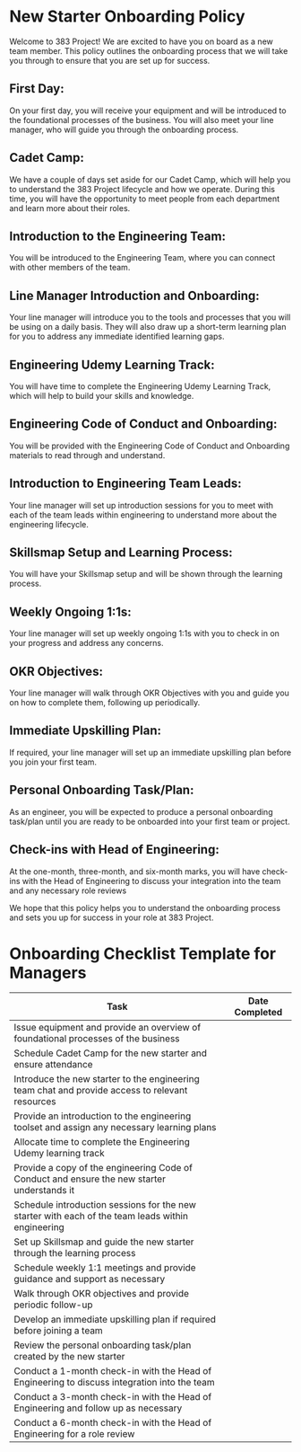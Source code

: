 # New Starter Onboarding Policy
Welcome to 383 Project! We are excited to have you on board as a new team member. This policy outlines the onboarding process that we will take you through to ensure that you are set up for success.

## First Day:
On your first day, you will receive your equipment and will be introduced to the foundational processes of the business. You will also meet your line manager, who will guide you through the onboarding process.

## Cadet Camp:
We have a couple of days set aside for our Cadet Camp, which will help you to understand the 383 Project lifecycle and how we operate. During this time, you will have the opportunity to meet people from each department and learn more about their roles.

## Introduction to the Engineering Team:
You will be introduced to the Engineering Team, where you can connect with other members of the team.

## Line Manager Introduction and Onboarding:
Your line manager will introduce you to the tools and processes that you will be using on a daily basis. They will also draw up a short-term learning plan for you to address any immediate identified learning gaps.

## Engineering Udemy Learning Track:
You will have time to complete the Engineering Udemy Learning Track, which will help to build your skills and knowledge.

## Engineering Code of Conduct and Onboarding:
You will be provided with the Engineering Code of Conduct and Onboarding materials to read through and understand.

## Introduction to Engineering Team Leads:
Your line manager will set up introduction sessions for you to meet with each of the team leads within engineering to understand more about the engineering lifecycle.

## Skillsmap Setup and Learning Process:
You will have your Skillsmap setup and will be shown through the learning process.

## Weekly Ongoing 1:1s:
Your line manager will set up weekly ongoing 1:1s with you to check in on your progress and address any concerns.

## OKR Objectives:
Your line manager will walk through OKR Objectives with you and guide you on how to complete them, following up periodically.

## Immediate Upskilling Plan:
If required, your line manager will set up an immediate upskilling plan before you join your first team.

## Personal Onboarding Task/Plan:
As an engineer, you will be expected to produce a personal onboarding task/plan until you are ready to be onboarded into your first team or project.

## Check-ins with Head of Engineering:
At the one-month, three-month, and six-month marks, you will have check-ins with the Head of Engineering to discuss your integration into the team and any necessary role reviews

We hope that this policy helps you to understand the onboarding process and sets you up for success in your role at 383 Project.


# Onboarding Checklist Template for Managers

**Task**|**Date Completed**
-----|-----
Issue equipment and provide an overview of foundational processes of the business| 
Schedule Cadet Camp for the new starter and ensure attendance| 
Introduce the new starter to the engineering team chat and provide access to relevant resources| 
Provide an introduction to the engineering toolset and assign any necessary learning plans| 
Allocate time to complete the Engineering Udemy learning track| 
Provide a copy of the engineering Code of Conduct and ensure the new starter understands it| 
Schedule introduction sessions for the new starter with each of the team leads within engineering| 
Set up Skillsmap and guide the new starter through the learning process| 
Schedule weekly 1:1 meetings and provide guidance and support as necessary| 
Walk through OKR objectives and provide periodic follow-up| 
Develop an immediate upskilling plan if required before joining a team| 
Review the personal onboarding task/plan created by the new starter| 
Conduct a 1-month check-in with the Head of Engineering to discuss integration into the team| 
Conduct a 3-month check-in with the Head of Engineering and follow up as necessary| 
Conduct a 6-month check-in with the Head of Engineering for a role review| 
